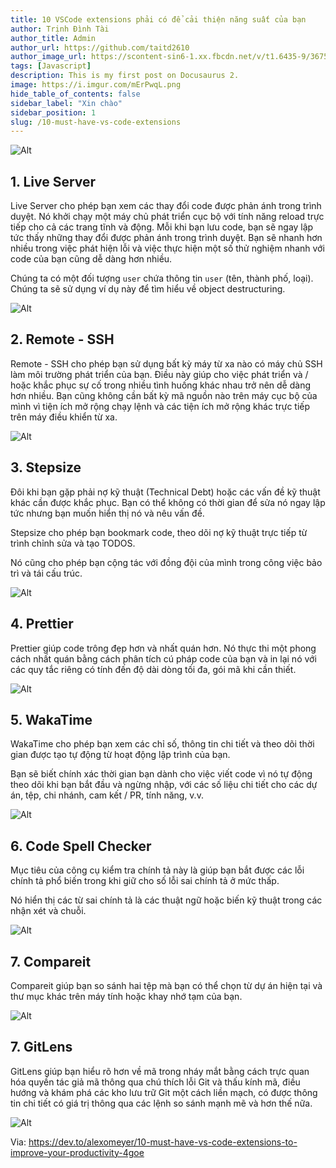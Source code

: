 ```yaml
---
title: 10 VSCode extensions phải có để cải thiện năng suất của bạn
author: Trịnh Đình Tài
author_title: Admin
author_url: https://github.com/taitd2610
author_image_url: https://scontent-sin6-1.xx.fbcdn.net/v/t1.6435-9/36756866_226907771464364_2771393154585198592_n.jpg?_nc_cat=101&ccb=1-3&_nc_sid=09cbfe&_nc_ohc=MGgQs4UzM5EAX-5FQaR&_nc_ht=scontent-sin6-1.xx&oh=24342e3e97bc53311a628434d6667de7&oe=60DCA347
tags: [Javascript]
description: This is my first post on Docusaurus 2.
image: https://i.imgur.com/mErPwqL.png
hide_table_of_contents: false
sidebar_label: "Xin chào"
sidebar_position: 1
slug: /10-must-have-vs-code-extensions
---
```


![Alt](https://res.cloudinary.com/practicaldev/image/fetch/s--YEbQXNvq--/c_imagga_scale,f_auto,fl_progressive,h_420,q_auto,w_1000/https://dev-to-uploads.s3.amazonaws.com/uploads/articles/jkslnocd4fpmwo3krm2v.jpg)

<!--truncate-->

## 1. Live Server

Live Server cho phép bạn xem các thay đổi code được phản ánh trong trình duyệt. Nó khởi chạy một máy chủ phát triển cục bộ với tính năng reload trực tiếp cho cả các trang tĩnh và động. Mỗi khi bạn lưu code, bạn sẽ ngay lập tức thấy những thay đổi được phản ánh trong trình duyệt. Bạn sẽ nhanh hơn nhiều trong việc phát hiện lỗi và việc thực hiện một số thử nghiệm nhanh với code của bạn cũng dễ dàng hơn nhiều.

Chúng ta có một đối tượng `user` chứa thông tin `user` (tên, thành phố, loại). Chúng ta sẽ sử dụng ví dụ này để tìm hiểu về object destructuring.

![Alt](https://res.cloudinary.com/practicaldev/image/fetch/s--xk2G7r_K--/c_limit%2Cf_auto%2Cfl_progressive%2Cq_66%2Cw_880/https://dev-to-uploads.s3.amazonaws.com/uploads/articles/dfieghesypp1pqqdgelx.gif)

## 2. Remote - SSH

Remote - SSH cho phép bạn sử dụng bất kỳ máy từ xa nào có máy chủ SSH làm môi trường phát triển của bạn. Điều này giúp cho việc phát triển và / hoặc khắc phục sự cố trong nhiều tình huống khác nhau trở nên dễ dàng hơn nhiều. Bạn cũng không cần bất kỳ mã nguồn nào trên máy cục bộ của mình vì tiện ích mở rộng chạy lệnh và các tiện ích mở rộng khác trực tiếp trên máy điều khiển từ xa.

![Alt](https://res.cloudinary.com/practicaldev/image/fetch/s--PQ9Fq_Ws--/c_limit%2Cf_auto%2Cfl_progressive%2Cq_auto%2Cw_880/https://dev-to-uploads.s3.amazonaws.com/uploads/articles/543z793tqtg3arhm0329.png)

## 3. Stepsize

Đôi khi bạn gặp phải nợ kỹ thuật (Technical Debt) hoặc các vấn đề kỹ thuật khác cần được khắc phục. Bạn có thể không có thời gian để sửa nó ngay lập tức nhưng bạn muốn hiển thị nó và nêu vấn đề.

Stepsize cho phép bạn bookmark code, theo dõi nợ kỹ thuật trực tiếp từ trình chỉnh sửa và tạo TODOS.

Nó cũng cho phép bạn cộng tác với đồng đội của mình trong công việc bảo trì và tái cấu trúc.

![Alt](https://res.cloudinary.com/practicaldev/image/fetch/s--BCAlqcUg--/c_limit%2Cf_auto%2Cfl_progressive%2Cq_66%2Cw_880/https://dev-to-uploads.s3.amazonaws.com/uploads/articles/9o5abjwtugrrtef9zp14.gif)

## 4. Prettier

Prettier giúp code trông đẹp hơn và nhất quán hơn. Nó thực thi một phong cách nhất quán bằng cách phân tích cú pháp code của bạn và in lại nó với các quy tắc riêng có tính đến độ dài dòng tối đa, gói mã khi cần thiết.

![Alt](https://res.cloudinary.com/practicaldev/image/fetch/s--6PRBy4ud--/c_limit%2Cf_auto%2Cfl_progressive%2Cq_auto%2Cw_880/https://dev-to-uploads.s3.amazonaws.com/uploads/articles/1l3jm9iojr9xgldgxt7h.png)

## 5. WakaTime

WakaTime cho phép bạn xem các chỉ số, thông tin chi tiết và theo dõi thời gian được tạo tự động từ hoạt động lập trình của bạn.

Bạn sẽ biết chính xác thời gian bạn dành cho việc viết code vì nó tự động theo dõi khi bạn bắt đầu và ngừng nhập, với các số liệu chi tiết cho các dự án, tệp, chi nhánh, cam kết / PR, tính năng, v.v.

![Alt](https://res.cloudinary.com/practicaldev/image/fetch/s--VnuOVGKW--/c_limit%2Cf_auto%2Cfl_progressive%2Cq_auto%2Cw_880/https://dev-to-uploads.s3.amazonaws.com/uploads/articles/9npzyuws3meeupsssgx2.png)

## 6. Code Spell Checker

Mục tiêu của công cụ kiểm tra chính tả này là giúp bạn bắt được các lỗi chính tả phổ biến trong khi giữ cho số lỗi sai chính tả ở mức thấp.

Nó hiển thị các từ sai chính tả là các thuật ngữ hoặc biến kỹ thuật trong các nhận xét và chuỗi.

![Alt](https://res.cloudinary.com/practicaldev/image/fetch/s--dCSueA0g--/c_limit%2Cf_auto%2Cfl_progressive%2Cq_66%2Cw_880/https://dev-to-uploads.s3.amazonaws.com/uploads/articles/kk47e1p3johcixckdyr4.gif)

## 7. Compareit

Compareit giúp bạn so sánh hai tệp mà bạn có thể chọn từ dự án hiện tại và thư mục khác trên máy tính hoặc khay nhớ tạm của bạn.

![Alt](https://res.cloudinary.com/practicaldev/image/fetch/s--yam_Ctwg--/c_limit%2Cf_auto%2Cfl_progressive%2Cq_66%2Cw_880/https://dev-to-uploads.s3.amazonaws.com/uploads/articles/ndrgwprp1fet512c9eqg.gif)

## 7. GitLens

GitLens giúp bạn hiểu rõ hơn về mã trong nháy mắt bằng cách trực quan hóa quyền tác giả mã thông qua chú thích lỗi Git và thấu kính mã, điều hướng và khám phá các kho lưu trữ Git một cách liền mạch, có được thông tin chi tiết có giá trị thông qua các lệnh so sánh mạnh mẽ và hơn thế nữa.

![Alt](https://res.cloudinary.com/practicaldev/image/fetch/s--yam_Ctwg--/c_limit%2Cf_auto%2Cfl_progressive%2Cq_66%2Cw_880/https://dev-to-uploads.s3.amazonaws.com/uploads/articles/ndrgwprp1fet512c9eqg.gif)

Via: https://dev.to/alexomeyer/10-must-have-vs-code-extensions-to-improve-your-productivity-4goe
